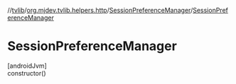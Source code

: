 //[tvlib](../../../index.md)/[org.mjdev.tvlib.helpers.http](../index.md)/[SessionPreferenceManager](index.md)/[SessionPreferenceManager](-session-preference-manager.md)

# SessionPreferenceManager

[androidJvm]\
constructor()
